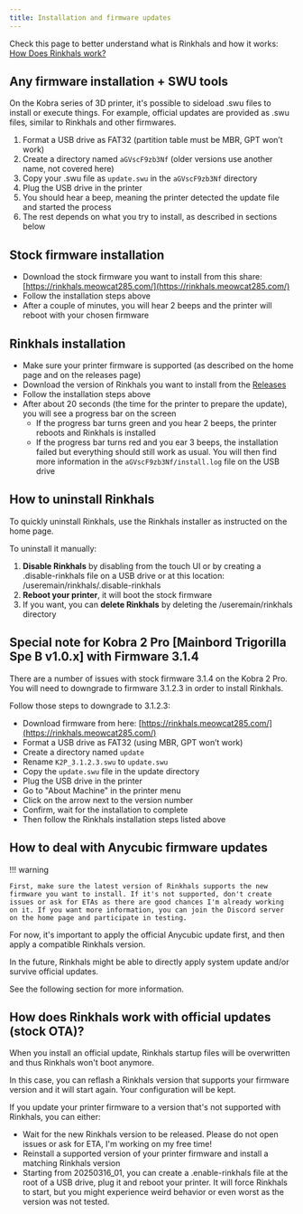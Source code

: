 ```yaml
---
title: Installation and firmware updates
---
```


Check this page to better understand what is Rinkhals and how it works: [How Does Rinkhals work?](how-does-Rinkhals-work.md)

## Any firmware installation + SWU tools
On the Kobra series of 3D printer, it's possible to sideload .swu files to install or execute things. For example, official updates are provided as .swu files, similar to Rinkhals and other firmwares.

1. Format a USB drive as FAT32 (partition table must be MBR, GPT won’t work)
2. Create a directory named `aGVscF9zb3Nf` (older versions use another name, not covered here)
3. Copy your .swu file as `update.swu` in the `aGVscF9zb3Nf` directory
4. Plug the USB drive in the printer
5. You should hear a beep, meaning the printer detected the update file and started the process
6. The rest depends on what you try to install, as described in sections below

## Stock firmware installation

- Download the stock firmware you want to install from this share: [https://rinkhals.meowcat285.com/](https://rinkhals.meowcat285.com/)
- Follow the installation steps above
- After a couple of minutes, you will hear 2 beeps and the printer will reboot with your chosen firmware

## Rinkhals installation

- Make sure your printer firmware is supported (as described on the home page and on the releases page)
- Download the version of Rinkhals you want to install from the [Releases](https://github.com/jbatonnet/Rinkhals/releases)
- Follow the installation steps above
- After about 20 seconds (the time for the printer to prepare the update), you will see a progress bar on the screen
    - If the progress bar turns green and you hear 2 beeps, the printer reboots and Rinkhals is installed
    - If the progress bar turns red and you ear 3 beeps, the installation failed but everything should still work as usual. You will then find more information in the `aGVscF9zb3Nf/install.log` file on the USB drive

## How to uninstall Rinkhals

To quickly uninstall Rinkhals, use the Rinkhals installer as instructed on the home page.

To uninstall it manually:
1. **Disable Rinkhals** by disabling from the touch UI or by creating a .disable-rinkhals file on a USB drive or at this location: /useremain/rinkhals/.disable-rinkhals
2. **Reboot your printer**, it will boot the stock firmware
3. If you want, you can **delete Rinkhals** by deleting the /useremain/rinkhals directory


## Special note for Kobra 2 Pro [Mainbord Trigorilla Spe B v1.0.x] with Firmware 3.1.4

There are a number of issues with stock firmware 3.1.4 on the Kobra 2 Pro. You will need to downgrade to firmware 3.1.2.3 in order to install Rinkhals.

Follow those steps to downgrade to 3.1.2.3:

- Download firmware from here: [https://rinkhals.meowcat285.com/](https://rinkhals.meowcat285.com/)
- Format a USB drive as FAT32 (using MBR, GPT won’t work)
- Create a directory named `update`
- Rename `K2P_3.1.2.3.swu` to `update.swu`
- Copy the `update.swu` file in the update directory
- Plug the USB drive in the printer
- Go to "About Machine" in the printer menu
- Click on the arrow next to the version number
- Confirm, wait for the installation to complete
- Then follow the Rinkhals installation steps listed above

## How to deal with Anycubic firmware updates

!!! warning

    First, make sure the latest version of Rinkhals supports the new firmware you want to install. If it's not supported, don't create issues or ask for ETAs as there are good chances I'm already working on it. If you want more information, you can join the Discord server on the home page and participate in testing.

For now, it's important to apply the official Anycubic update first, and then apply a compatible Rinkhals version.

In the future, Rinkhals might be able to directly apply system update and/or survive official updates.

See the following section for more information.

## How does Rinkhals work with official updates (stock OTA)?

When you install an official update, Rinkhals startup files will be overwritten and thus Rinkhals won't boot anymore.

In this case, you can reflash a Rinkhals version that supports your firmware version and it will start again. Your configuration will be kept.

If you update your printer firmware to a version that's not supported with Rinkhals, you can either:

- Wait for the new Rinkhals version to be released. Please do not open issues or ask for ETA, I'm working on my free time!
- Reinstall a supported version of your printer firmware and install a matching Rinkhals version
- Starting from 20250316_01, you can create a .enable-rinkhals file at the root of a USB drive, plug it and reboot your printer. It will force Rinkhals to start, but you might experience weird behavior or even worst as the version was not tested.
